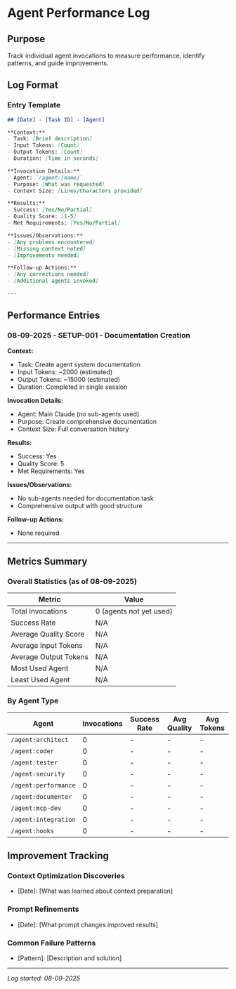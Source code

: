 # Agent Performance Log

## Purpose
Track individual agent invocations to measure performance, identify patterns, and guide improvements.

## Log Format

### Entry Template
```markdown
## [Date] - [Task ID] - [Agent]

**Context:**
- Task: [Brief description]
- Input Tokens: [Count]
- Output Tokens: [Count]
- Duration: [Time in seconds]

**Invocation Details:**
- Agent: `/agent:[name]`
- Purpose: [What was requested]
- Context Size: [Lines/Characters provided]

**Results:**
- Success: [Yes/No/Partial]
- Quality Score: [1-5]
- Met Requirements: [Yes/No/Partial]

**Issues/Observations:**
- [Any problems encountered]
- [Missing context noted]
- [Improvements needed]

**Follow-up Actions:**
- [Any corrections needed]
- [Additional agents invoked]

---
```

## Performance Entries

### 08-09-2025 - SETUP-001 - Documentation Creation

**Context:**
- Task: Create agent system documentation
- Input Tokens: ~2000 (estimated)
- Output Tokens: ~15000 (estimated)
- Duration: Completed in single session

**Invocation Details:**
- Agent: Main Claude (no sub-agents used)
- Purpose: Create comprehensive documentation
- Context Size: Full conversation history

**Results:**
- Success: Yes
- Quality Score: 5
- Met Requirements: Yes

**Issues/Observations:**
- No sub-agents needed for documentation task
- Comprehensive output with good structure

**Follow-up Actions:**
- None required

---

## Metrics Summary

### Overall Statistics (as of 08-09-2025)

| Metric | Value |
|--------|-------|
| Total Invocations | 0 (agents not yet used) |
| Success Rate | N/A |
| Average Quality Score | N/A |
| Average Input Tokens | N/A |
| Average Output Tokens | N/A |
| Most Used Agent | N/A |
| Least Used Agent | N/A |

### By Agent Type

| Agent | Invocations | Success Rate | Avg Quality | Avg Tokens |
|-------|-------------|--------------|-------------|------------|
| `/agent:architect` | 0 | - | - | - |
| `/agent:coder` | 0 | - | - | - |
| `/agent:tester` | 0 | - | - | - |
| `/agent:security` | 0 | - | - | - |
| `/agent:performance` | 0 | - | - | - |
| `/agent:documenter` | 0 | - | - | - |
| `/agent:mcp-dev` | 0 | - | - | - |
| `/agent:integration` | 0 | - | - | - |
| `/agent:hooks` | 0 | - | - | - |

## Improvement Tracking

### Context Optimization Discoveries
- [Date]: [What was learned about context preparation]

### Prompt Refinements
- [Date]: [What prompt changes improved results]

### Common Failure Patterns
- [Pattern]: [Description and solution]

---

*Log started: 08-09-2025*